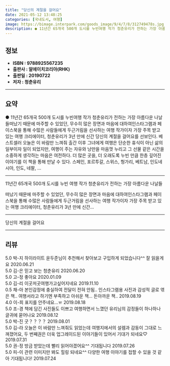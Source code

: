 ```yaml
---
title: "당신의 계절을 걸어요"
date: 2021-05-12 13:48:25
categories: [국내도서, 여행]
image: https://bimage.interpark.com/goods_image/9/4/7/8/312749478s.jpg
description: ● 11년간 65개국 500개 도시를 누빈여행 작가 청춘유리가 전하는 가장 아름다운 나날들떠났기 때문에 마주할 수 있었던, 무수히 많은 장면과 마음에 대하여인스타그램과 페이스북을 통해 수많은 사람들에게 두근거림을 선사하는 여행 작가이자 가장 주목 받고 있는 여행 크리에이터, 청춘유리가
---
```


## **정보**

- **ISBN : 9788925567235**
- **출판사 : 알에이치코리아(RHK)**
- **출판일 : 20190722**
- **저자 : 청춘유리**

------



## **요약**

●  11년간 65개국 500개 도시를 누빈여행 작가 청춘유리가 전하는 가장 아름다운 나날들떠났기 때문에 마주할 수 있었던, 무수히 많은 장면과 마음에 대하여인스타그램과 페이스북을 통해 수많은 사람들에게 두근거림을 선사하는 여행 작가이자 가장 주목 받고 있는 여행 크리에이터, 청춘유리가 3년 만에 신간 당신의 계절을 걸어요를 선보인다. 베스트셀러 오늘은 이 바람만 느껴줘 출간 이후 그녀에게 여행은 단순한 휴식이 아닌 삶의 일부이자 일이 되었지만, 여행이 주는 자유와 낭만을 마음껏 누리고 그 선물 같은 시간을 소중하게 생각하는 마음은 여전하다. 더 많은 곳을, 더 오래도록 누빈 만큼 한층 깊어진 이야기를 이 책을 통해 만날 수 있다. 스페인, 포르투갈, 스위스, 헝가리, 베트남, 인도네시아, 인도, 네팔, ...

------

11년간 65개국 500개 도시를 누빈
여행 작가 청춘유리가 전하는 가장 아름다운 나날들

떠났기 때문에 마주할 수 있었던, 무수히 많은 장면과 마음에 대하여인스타그램과 페이스북을 통해 수많은 사람들에게 두근거림을 선사하는 여행 작가이자 가장 주목 받고 있는 여행 크리에이터, 청춘유리가 3년 만에 신간... 

------


당신의 계절을 걸어요 

------


## **리뷰** 

5.0 박-지 하이라이트 윤두준님이 추천해서 찾아보고 구입하게 되었습니다^^  잘 읽을게요 2020.06.21 <br/>5.0 김-은 믿고 보는 청춘유리 2020.06.20 <br/>5.0 고-정 좋아요 2020.01.09 <br/>5.0 김-리 이곳저곳여행가고싶어지네요 2019.11.10 <br/>0.5 채-아 본인감정에 충실하여 전달이 전혀 안됨.. 인스타그램용 사진과 감성적 글로 엮은 책.. 여행서라고 하기엔 부족하고 아쉬운 책... 돈아까운 책.. 2019.08.19 <br/>4.0 이-희 표지를 안주네요...ㅠ 2019.08.18 <br/>5.0 조-경 책에 담긴 사진들도 이쁘고 여행하면서 느꼈던 유리님의 감정들이 하나하나 글귀에 묻어나요 2019.08.12 <br/>5.0 박-진 굿？？？？ 2019.08.01 <br/>5.0 김-라 오늘은 이 바람만 느껴줘도 읽었는데 여행지에서의 설렘과 감동이 그대로 느껴졌어요, 두 번째권은 더욱 업그레이드된 이야기들이 있어서 기대가 되네요♡ 2019.07.31 <br/>5.0 권-정 방금 받았는데 빨리 읽어야겠어요^^
기대됩니다 2019.07.26 <br/>5.0 피-이 관련 이미지만 봐도 힐링 되네요^^ 다양한 여행 이야기를 접할 수 있을 것 같아 기대됩니다! 2019.07.24 <br/>